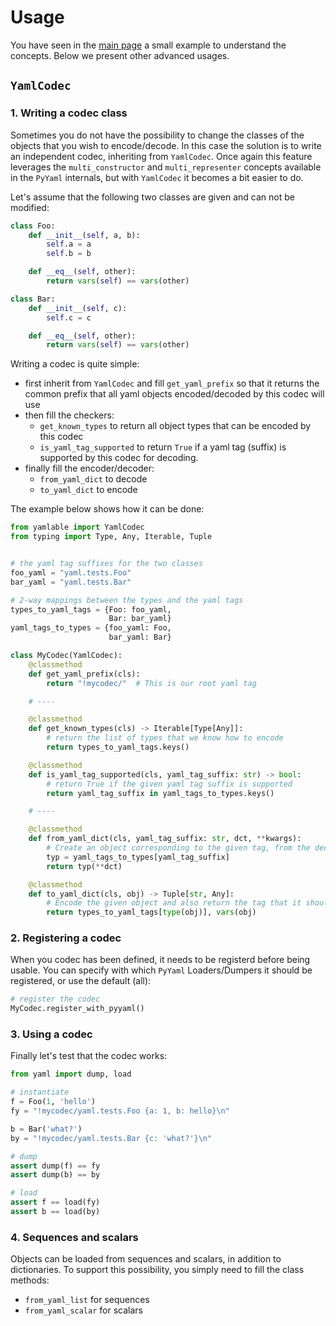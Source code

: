 # Usage

You have seen in the [main page](./index) a small example to understand the concepts. Below we present other advanced usages.

## `YamlCodec`

### 1. Writing a codec class

Sometimes you do not have the possibility to change the classes of the objects that you wish to encode/decode. In this case the solution is to write an independent codec, inheriting from `YamlCodec`. Once again this feature leverages the `multi_constructor` and `multi_representer` concepts available in the `PyYaml` internals, but with `YamlCodec` it becomes a bit easier to do.

Let's assume that the following two classes are given and can not be modified:

```python
class Foo:
    def __init__(self, a, b):
        self.a = a
        self.b = b

    def __eq__(self, other):
        return vars(self) == vars(other)

class Bar:
    def __init__(self, c):
        self.c = c

    def __eq__(self, other):
        return vars(self) == vars(other)
```

Writing a codec is quite simple:

 - first inherit from `YamlCodec` and fill `get_yaml_prefix` so that it returns the common prefix that all yaml objects encoded/decoded by this codec will use
 - then fill the checkers:
    - `get_known_types` to return all object types that can be encoded by this codec
    - `is_yaml_tag_supported` to return `True` if a yaml tag (suffix) is supported by this codec for decoding.
 - finally fill the encoder/decoder:
    - `from_yaml_dict` to decode
    - `to_yaml_dict` to encode

The example below shows how it can be done:


```python
from yamlable import YamlCodec
from typing import Type, Any, Iterable, Tuple


# the yaml tag suffixes for the two classes
foo_yaml = "yaml.tests.Foo"
bar_yaml = "yaml.tests.Bar"

# 2-way mappings between the types and the yaml tags
types_to_yaml_tags = {Foo: foo_yaml,
                      Bar: bar_yaml}
yaml_tags_to_types = {foo_yaml: Foo,
                      bar_yaml: Bar}

class MyCodec(YamlCodec):
    @classmethod
    def get_yaml_prefix(cls):
        return "!mycodec/"  # This is our root yaml tag

    # ---- 

    @classmethod
    def get_known_types(cls) -> Iterable[Type[Any]]:
        # return the list of types that we know how to encode
        return types_to_yaml_tags.keys()

    @classmethod
    def is_yaml_tag_supported(cls, yaml_tag_suffix: str) -> bool:
        # return True if the given yaml tag suffix is supported
        return yaml_tag_suffix in yaml_tags_to_types.keys()

    # ----

    @classmethod
    def from_yaml_dict(cls, yaml_tag_suffix: str, dct, **kwargs):
        # Create an object corresponding to the given tag, from the decoded dict
        typ = yaml_tags_to_types[yaml_tag_suffix]
        return typ(**dct)

    @classmethod
    def to_yaml_dict(cls, obj) -> Tuple[str, Any]:
        # Encode the given object and also return the tag that it should have
        return types_to_yaml_tags[type(obj)], vars(obj)
```

### 2. Registering a codec

When you codec has been defined, it needs to be registerd before being usable. You can specify with which `PyYaml` Loaders/Dumpers it should be registered, or use the default (all): 

```python
# register the codec
MyCodec.register_with_pyyaml()
```

### 3. Using a codec

Finally let's test that the codec works:

```python
from yaml import dump, load

# instantiate
f = Foo(1, 'hello')
fy = "!mycodec/yaml.tests.Foo {a: 1, b: hello}\n"

b = Bar('what?')
by = "!mycodec/yaml.tests.Bar {c: 'what?'}\n"

# dump
assert dump(f) == fy
assert dump(b) == by

# load
assert f == load(fy)
assert b == load(by)
```

### 4. Sequences and scalars

Objects can be loaded from sequences and scalars, in addition to dictionaries. To support this possibility, you simply need to fill the class methods:

 - `from_yaml_list` for sequences
 - `from_yaml_scalar` for scalars
